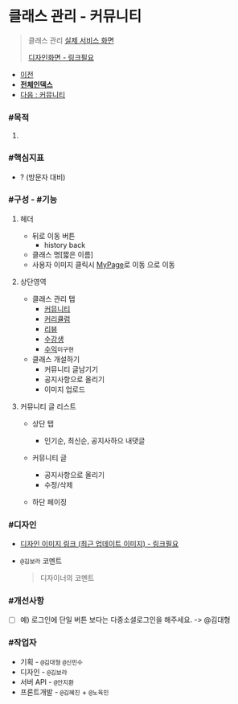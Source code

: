 # 클래스 관리 - 커뮤니티

> 클래스 관리 [실제 서비스 화면](https://www.modooclass.net/class/manager/course/506/community)
>
> [디자인화면 - 링크필요]() 



- [이전](../)      
- [**전체인덱스**](../README.md)     
- [다음 : 커뮤니티](./curriculum/README.md)



### **#목적**

1. 



### #핵심지표

- ? (방문자 대비)



### **#구성 - #기능**

1. 헤더 
     - 뒤로 이동 버튼 
         - history back
     - 클래스 명[짧은 이름]
     - 사용자 이미지 클릭시 [MyPage](../ch2_my_class)로 이동 으로 이동
2. 상단영역
   - 클래스 관리 탭
      - [커뮤니티](./community/README.md)
      - [커리큘럼](./curriculum/README.md)
      - [리뷰](./review/README.md)
      - [수강생](./member/README.md)
      - [수익](./profit/README.md)`미구현`
   - 클래스 개설하기
     - 커뮤니티 글남기기
      - 공지사항으로 올리기
      - 이미지 업로드
   
3. 커뮤니티 글 리스트
   + 상단 탭
     - 인기순, 최신순, 공지사하으 내댓글 
   
   + 커뮤니티 글
      - 공지사항으로 올리기
      - 수정/삭제
      
   + 하단 페이징
   
### **#디자인**

- [디자인 이미지 링크 (최근 업데이트 이미지) - 링크필요]()

- `@김보라`  코멘트

  > 디자이너의 코멘트



### #개선사항

- [ ] 예) 로그인에 단일 버튼 보다는 다중소셜로그인을 해주세요. -> @김대형



### **#작업자**

- 기획 - `@김대형` `@신민수`
- 디자인 - `@김보라`
- 서버 API - `@안지환`
- 프론트개발 - `@김혜진`  + `@노육민`



